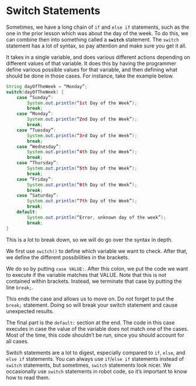# Switch Statements

Sometimes, we have a long chain of `if` and `else if` statements, such as the one in the prior lesson which was about the day of the week. To do this, we can combine then into something called a **`switch`** statement. The `switch` statement has a lot of syntax, so pay attention and make sure you get it all.

It takes in a single variable, and does various different actions depending on different values of that variable. It does this by having the programmer define various possible values for that variable, and then defining what should be done in those cases. For instance, take the example below.

```java
String dayOfTheWeek = “Monday”;
switch(dayOfTheWeek) {
    case “Sunday”:
        System.out.println(“1st Day of the Week”);
        break;
    case “Monday”:
        System.out.println(“2nd Day of the Week”);
        break;
    case “Tuesday”:
        System.out.println(“3rd Day of the Week”);
        break;
    case “Wednesday”:
        System.out.println(“4th Day of the Week”);
        break;
    case “Thursday”:
        System.out.println(“5th Day of the Week”);
        break;
    case “Friday”:
        System.out.println(“6th Day of the Week”);
        break;
    case “Saturday”:
        System.out.println(“7th Day of the Week”);
        break;
    default:
        System.out.println(“Error, unknown day of the week”);
        break;
}
```

This is a lot to break down, so we will do go over the syntax in depth.

We first use `switch()` to define which variable we want to check. After that, we define the different possibilities in the brackets.

We do so by putting `case VALUE:`. After this colon, we put the code we want to execute if the variable matches that VALUE. Note that this is not contained within brackets. Instead, we terminate that case by putting the line `break;`.

This ends the case and allows us to move on. Do not forget to put the `break;` statement. Doing so will break your switch statement and cause unexpected results.

The final part is the `default:` section at the end. The code in this case executes in case the value of the variable does not match one of the cases. Most of the time, this code shouldn’t be run, since you should account for all cases.

Switch statements are a lot to digest, especially compared to `if`, `else`, and `else if` statements. You can always use `if`/`else if` statements instead of `switch` statements, but sometimes, `switch` statements look nicer. We occasionally use `switch` statements in robot code, so it’s important to know how to read them.
